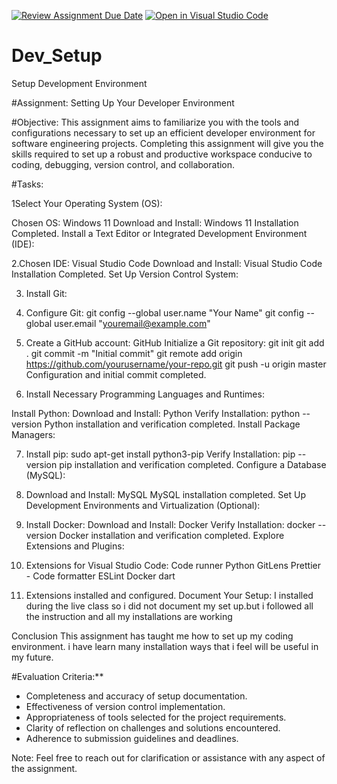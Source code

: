 [![Review Assignment Due Date](https://classroom.github.com/assets/deadline-readme-button-24ddc0f5d75046c5622901739e7c5dd533143b0c8e959d652212380cedb1ea36.svg)](https://classroom.github.com/a/vbnbTt5m)
[![Open in Visual Studio Code](https://classroom.github.com/assets/open-in-vscode-718a45dd9cf7e7f842a935f5ebbe5719a5e09af4491e668f4dbf3b35d5cca122.svg)](https://classroom.github.com/online_ide?assignment_repo_id=15216552&assignment_repo_type=AssignmentRepo)
# Dev_Setup
Setup Development Environment

#Assignment: Setting Up Your Developer Environment

#Objective:
This assignment aims to familiarize you with the tools and configurations necessary to set up an efficient developer environment for software engineering projects. Completing this assignment will give you the skills required to set up a robust and productive workspace conducive to coding, debugging, version control, and collaboration.

#Tasks:

1Select Your Operating System (OS):

Chosen OS: Windows 11
Download and Install: Windows 11
Installation Completed.
Install a Text Editor or Integrated Development Environment (IDE):

2.Chosen IDE: Visual Studio Code
Download and Install: Visual Studio Code
Installation Completed.
Set Up Version Control System:

3. Install Git:



4. Configure Git:
git config --global user.name "Your Name"
git config --global user.email "youremail@example.com"

5. Create a GitHub account: GitHub
Initialize a Git repository:
git init
git add .
git commit -m "Initial commit"
git remote add origin https://github.com/yourusername/your-repo.git
git push -u origin master
Configuration and initial commit completed.


6. Install Necessary Programming Languages and Runtimes:

Install Python:
Download and Install: Python
Verify Installation:
python --version
Python installation and verification completed.
Install Package Managers:

7. Install pip:
sudo apt-get install python3-pip
Verify Installation:
pip --version
pip installation and verification completed.
Configure a Database (MySQL):

8. Download and Install: MySQL
MySQL installation completed.
Set Up Development Environments and Virtualization (Optional):

9. Install Docker:
Download and Install: Docker
Verify Installation:
docker --version
Docker installation and verification completed.
Explore Extensions and Plugins:

10. Extensions for Visual Studio Code:
Code runner
Python
GitLens
Prettier - Code formatter
ESLint
Docker
dart

11. Extensions installed and configured.
Document Your Setup: 
I installed during the live class so i did not document my set up.but i followed all the instruction and all my installations are working

Conclusion
This assignment has taught me how to set up my coding environment. i have learn many installation ways that i feel will be useful in my future.

#Evaluation Criteria:**
- Completeness and accuracy of setup documentation.
- Effectiveness of version control implementation.
- Appropriateness of tools selected for the project requirements.
- Clarity of reflection on challenges and solutions encountered.
- Adherence to submission guidelines and deadlines.

Note: Feel free to reach out for clarification or assistance with any aspect of the assignment.
